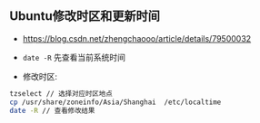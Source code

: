 ## Ubuntu修改时区和更新时间
* https://blog.csdn.net/zhengchaooo/article/details/79500032

* `date -R` 先查看当前系统时间

* 修改时区:
```sh
tzselect // 选择对应时区地点
cp /usr/share/zoneinfo/Asia/Shanghai  /etc/localtime
date -R // 查看修改结果
```
